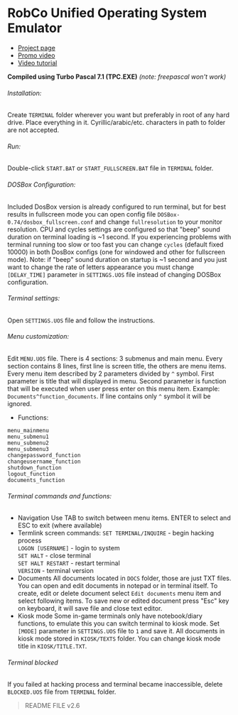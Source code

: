 # RobCo Unified Operating System Emulator

* [Project page](https://zetoris.info/terminal/)
* [Promo video](https://www.youtube.com/watch?v=7jgpIeEnbYI)
* [Video tutorial](https://www.youtube.com/watch?v=s8ivxI4GXI4)

**Compiled using Turbo Pascal 7.1 (TPC.EXE)** *(note: freepascal won't work)*
 
###### Installation:
Create `TERMINAL` folder wherever you want but preferably in root of any hard drive.
Place everything in it.
Cyrillic/arabic/etc. characters in path to folder are not accepted.

###### Run:
Double-click `START.BAT` or `START_FULLSCREEN.BAT` file in `TERMINAL` folder.

###### DOSBox Configuration:
Included DosBox version is already configured to run terminal, but for best results in fullscreen mode
you can open config file `DOSBox-0.74/dosbox_fullscreen.conf` and change `fullresolution` to your monitor resolution.
CPU and cycles settings are configured so that "beep" sound duration on terminal loading is ~1 second. If you experiencing
problems with terminal running too slow or too fast you can change `cycles` (default fixed 10000) in both DosBox 
configs (one for windowed and other for fullscreen mode). 
Note: if "beep" sound duration on startup is ~1 second and you just want to change the rate of letters appearance you must
change `[DELAY_TIME]` parameter in `SETTINGS.UOS` file instead of changing DOSBox configuration.

###### Terminal settings:
Open `SETTINGS.UOS` file and follow the instructions.

###### Menu customization:
Edit `MENU.UOS` file.
There is 4 sections: 3 submenus and main menu. Every section contains 8 lines, first line is screen title, the others are menu items.
Every menu item described by 2 parameters divided by `^` symbol. First parameter is title that will displayed in menu. 
Second parameter is function that will be executed when user press enter on this menu item. Example: `Documents^function_documents`.
If line contains only `^` symbol it will be ignored.<br/>
* Functions:
```
menu_mainmenu
menu_submenu1
menu_submenu2
menu_submenu3
changepassword_function
changeusername_function
shutdown_function
logout_function
documents_function
```

###### Terminal commands and functions:
* Navigation
Use TAB to switch between menu items. ENTER to select and ESC to exit (where available)
* Termlink screen commands:
`SET TERMINAL/INQUIRE` - begin hacking process<br/>
`LOGON [USERNAME]` - login to system<br/>
`SET HALT` - close terminal<br/>
`SET HALT RESTART` - restart terminal<br/>
`VERSION` - terminal version<br/>
* Documents
All documents located in `DOCS` folder, those are just TXT files. You can open and edit documents in notepad or in terminal itself.
To create, edit or delete document select `Edit documents` menu item and select following items.
To save new or edited document press "Esc" key on keyboard, it will save file and close text editor.
* Kiosk mode
Some in-game terminals only have notebook/diary functions, to emulate this you can switch terminal to kiosk mode.
Set `[MODE]` parameter in `SETTINGS.UOS` file to `1` and save it. 
All documents in kiosk mode stored in `KIOSK/TEXTS` folder.
You can change kiosk mode title in `KIOSK/TITLE.TXT`.

###### Terminal blocked
If you failed at hacking process and terminal became inaccessible, delete `BLOCKED.UOS` file from `TERMINAL` folder.


> README FILE v2.6